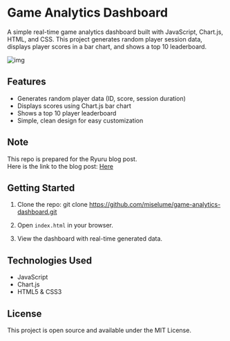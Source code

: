 # Game Analytics Dashboard

A simple real-time game analytics dashboard built with JavaScript, Chart.js, HTML, and CSS. This project generates random player session data, displays player scores in a bar chart, and shows a top 10 leaderboard.

![img](https://ryuru.com/wp-content/uploads/2025/07/Final-Dashboard-2048x1401.png)

## Features

- Generates random player data (ID, score, session duration)
- Displays scores using Chart.js bar chart
- Shows a top 10 player leaderboard
- Simple, clean design for easy customization

## Note

This repo is prepared for the Ryuru blog post.  
Here is the link to the blog post: [Here](https://ryuru.com/building-game-analytics-dashboard-with-javascript/)

## Getting Started

1. Clone the repo:
git clone https://github.com/miselume/game-analytics-dashboard.git

2. Open `index.html` in your browser.
3. View the dashboard with real-time generated data.

## Technologies Used

- JavaScript
- Chart.js
- HTML5 & CSS3

## License

This project is open source and available under the MIT License.
